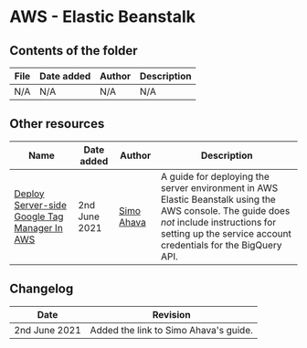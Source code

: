 # AWS - Elastic Beanstalk

## Contents of the folder

| File | Date added | Author | Description |
|-|-|-|-|
| N/A | N/A | N/A | N/A |

## Other resources

| Name | Date added | Author | Description |
|-|-|-|-|
| [Deploy Server-side Google Tag Manager In AWS](https://www.simoahava.com/analytics/deploy-server-side-google-tag-manager-aws/) | 2nd June 2021 | [Simo Ahava](https://www.twitter.com/simoahava) | A guide for deploying the server environment in AWS Elastic Beanstalk using the AWS console. The guide does *not* include instructions for setting up the service account credentials for the BigQuery API. |

## Changelog

| Date | Revision |
|-|-|
| 2nd June 2021 | Added the link to Simo Ahava's guide. |
